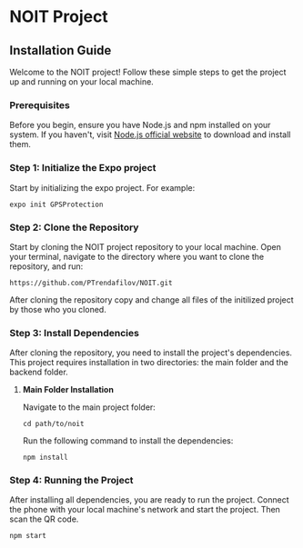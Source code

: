 
# NOIT Project

## Installation Guide

Welcome to the NOIT project! Follow these simple steps to get the project up and running on your local machine.

### Prerequisites

Before you begin, ensure you have Node.js and npm installed on your system. If you haven't, visit [Node.js official website](https://nodejs.org/) to download and install them.

### Step 1: Initialize the Expo project

Start by initializing the expo project. For example:

```
expo init GPSProtection
```

### Step 2: Clone the Repository

Start by cloning the NOIT project repository to your local machine. Open your terminal, navigate to the directory where you want to clone the repository, and run:

```
https://github.com/PTrendafilov/NOIT.git
```

After cloning the repository copy and change all files of the initilized project by those who you cloned.

### Step 3: Install Dependencies

After cloning the repository, you need to install the project's dependencies. This project requires installation in two directories: the main folder and the backend folder.

1. **Main Folder Installation**

   Navigate to the main project folder:

   ```
   cd path/to/noit
   ```

   Run the following command to install the dependencies:

   ```
   npm install
   ```

### Step 4: Running the Project

After installing all dependencies, you are ready to run the project. Connect the phone with your local machine's network and start the project. Then scan the QR code.

   ```
   npm start
   ```

